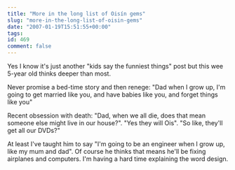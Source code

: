```yaml
---
title: "More in the long list of Oisín gems"
slug: "more-in-the-long-list-of-oisin-gems"
date: "2007-01-19T15:51:55+00:00"
tags:
id: 469
comment: false
---
```


Yes I know it's just another "kids say the funniest things" post but this wee 5-year old thinks deeper than most.

Never promise a bed-time story and then renege:
"Dad when I grow up, I'm going to get married like you, and have babies like you, and forget things like you"

Recent obsession with death:
"Dad, when we all die, does that mean someone else might live in our house?". "Yes they will Ois". "So like, they'll get all our DVDs?"

At least I've taught him to say "I'm going to be an engineer when I grow up, like my mum and dad". Of course he thinks that means he'll be fixing airplanes and computers. I'm having a hard time explaining the word design.
